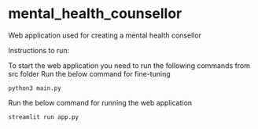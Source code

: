 # mental_health_counsellor
Web application used for creating a mental health consellor

Instructions to run:

To start the web application you need to run the following commands from src folder
Run the below command for fine-tuning
```
python3 main.py
```
Run the below command for running the web application
```
streamlit run app.py
```
